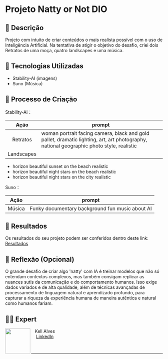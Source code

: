 # Projeto Natty or Not DIO

## 📒 Descrição
Projeto com intuito de criar conteúdos o mais realista possível com o uso de Inteligência Artificial. Na tentativa de atigir o objetivo do desafio, criei dois Retratos de uma moça, quatro landscapes e uma música.

## 🤖 Tecnologias Utilizadas
 - Stability-AI (imagens)
 - Suno (Música)

## 🧐 Processo de Criação
Stability-Ai：

|   Ação   | prompt                                                                                                                                                                                                                                                                         |
| :------: | ------------------------------------------------------------------------------------------------------------------------------------------------------------------------------------------------------------------------------------------------------------------------------ |
|  Retratos  | woman portrait facing camera, black and gold pallet, dramatic lighting, art, art photography, national geographic photo style, realistic
| Landscapes  | 
- horizon beautiful sunset on the beach realistic
- horizon beautiful night stars on the beach realistic
- horizon beautiful night stars on the city realistic 

Suno：

|   Ação   | prompt                                                                                                                                                                                                                                                                         |
| :------: | ------------------------------------------------------------------------------------------------------------------------------------------------------------------------------------------------------------------------------------------------------------------------------ |
|  Música  | Funky documentary background fun music about AI

## 🚀 Resultados
Os resultados do seu projeto podem ser conferidos dentro deste link: <a href=" https://github.com/KellAlves/lab-natty-or-not/tree/main/assets-kell">Resultados</a>

## 💭 Reflexão (Opcional)
O grande desafio de criar algo 'natty' com IA é treinar modelos que não só entendam contextos complexos, mas também consigam replicar as nuances sutis da comunicação e do comportamento humanos. Isso exige dados variados e de alta qualidade, além de técnicas avançadas de processamento de linguagem natural e aprendizado profundo, para capturar a riqueza da experiência humana de maneira autêntica e natural como humanos fariam.

## 👨‍💻 Expert

<p>
    <img 
      align=left 
      margin=10 
      width=80 
      src="https://avatars.githubusercontent.com/u/41650515?v=4"
    />
    <p>&nbsp&nbsp&nbspKell Alves<br>
    &nbsp&nbsp&nbsp
    <a href="www.linkedin.com/in/
kellalves">LinkedIn</a>
</p>
<br/>

---